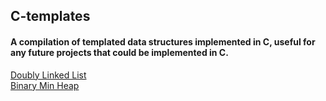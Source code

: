 ## C-templates
#### A compilation of templated data structures implemented in C, useful for any future projects that could be implemented in C.

[Doubly Linked List](https://github.com/HanzeHu98/C-templates/tree/main/linked_list) <br>
[Binary Min Heap](https://github.com/HanzeHu98/C-templates/tree/main/min_heap)
                                                                                       
